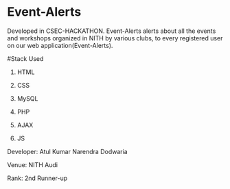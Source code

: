 # Event-Alerts

Developed in CSEC-HACKATHON.
Event-Alerts alerts about all the events and workshops organized in NITH by various clubs, to every registered user on our web application(Event-Alerts).

#Stack Used
1. HTML

2. CSS

3. MySQL

4. PHP

5. AJAX

6. JS

Developer:
Atul Kumar
Narendra Dodwaria

Venue:
NITH Audi

Rank:
2nd Runner-up
